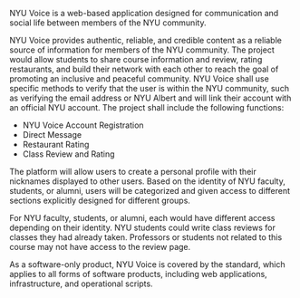NYU Voice is a web-based application designed for communication and social life between members of the NYU community.

NYU Voice provides authentic, reliable, and credible content as a reliable source of information for members of the NYU community. The project would allow students to share course information and review, rating restaurants, and build their network with each other to reach the goal of promoting an inclusive and peaceful community. NYU Voice shall use specific methods to verify that the user is within the NYU community, such as verifying the email address or NYU Albert and will link their account with an official NYU account. The project shall include the following functions: 
- NYU Voice Account Registration
- Direct Message
- Restaurant Rating
- Class Review and Rating

The platform will allow users to create a personal profile with their nicknames displayed to other users. Based on the identity of NYU faculty, students, or alumni, users will be categorized and given access to different sections explicitly designed for different groups. 

For NYU faculty, students, or alumni, each would have different access depending on their identity. NYU students could write class reviews for classes they had already taken. Professors or students not related to this course may not have access to the review page. 

As a software-only product, NYU Voice is covered by the standard, which applies to all forms of software products, including web applications, infrastructure, and operational scripts.
